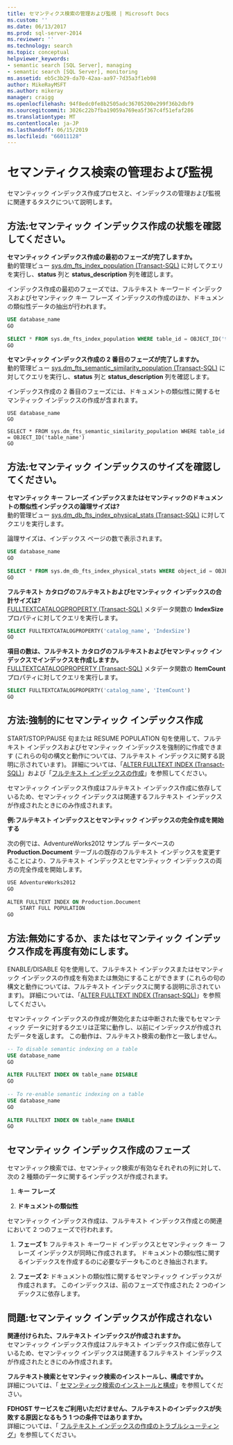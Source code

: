 ```yaml
---
title: セマンティクス検索の管理および監視 | Microsoft Docs
ms.custom: ''
ms.date: 06/13/2017
ms.prod: sql-server-2014
ms.reviewer: ''
ms.technology: search
ms.topic: conceptual
helpviewer_keywords:
- semantic search [SQL Server], managing
- semantic search [SQL Server], monitoring
ms.assetid: eb5c3b29-da70-42aa-aa97-7d35a3f1eb98
author: MikeRayMSFT
ms.author: mikeray
manager: craigg
ms.openlocfilehash: 94f8edc0fe8b2505adc36705200e299f36b2dbf9
ms.sourcegitcommit: 3026c22b7fba19059a769ea5f367c4f51efaf286
ms.translationtype: MT
ms.contentlocale: ja-JP
ms.lasthandoff: 06/15/2019
ms.locfileid: "66011128"
---
```

# <a name="manage-and-monitor-semantic-search"></a>セマンティクス検索の管理および監視
  セマンティック インデックス作成プロセスと、インデックスの管理および監視に関連するタスクについて説明します。  
  
##  <a name="HowToMonitorStatus"></a> 方法:セマンティック インデックス作成の状態を確認してください。  
 **セマンティック インデックス作成の最初のフェーズが完了しますか。**  
 動的管理ビュー [sys.dm_fts_index_population &#40;Transact-SQL&#41;](/sql/relational-databases/system-dynamic-management-views/sys-dm-fts-index-population-transact-sql) に対してクエリを実行し、**status** 列と **status_description** 列を確認します。  
  
 インデックス作成の最初のフェーズでは、フルテキスト キーワード インデックスおよびセマンティック キー フレーズ インデックスの作成のほか、ドキュメンの類似性データの抽出が行われます。  
  
```sql  
USE database_name  
GO  
  
SELECT * FROM sys.dm_fts_index_population WHERE table_id = OBJECT_ID('table_name')  
GO  
```  
  
 **セマンティック インデックス作成の 2 番目のフェーズが完了しますか。**  
 動的管理ビュー [sys.dm_fts_semantic_similarity_population &#40;Transact-SQL&#41;](/sql/relational-databases/system-dynamic-management-views/sys-dm-fts-semantic-similarity-population-transact-sql) に対してクエリを実行し、**status** 列と **status_description** 列を確認します。  
  
 インデックス作成の 2 番目のフェーズには、ドキュメントの類似性に関するセマンティック インデックスの作成が含まれます。  
  
```wql  
USE database_name  
GO  
  
SELECT * FROM sys.dm_fts_semantic_similarity_population WHERE table_id = OBJECT_ID('table_name')  
GO  
```  
  
##  <a name="HowToCheckSize"></a> 方法:セマンティック インデックスのサイズを確認してください。  
 **セマンティック キー フレーズ インデックスまたはセマンティックのドキュメントの類似性インデックスの論理サイズは?**  
 動的管理ビュー [sys.dm_db_fts_index_physical_stats &#40;Transact-SQL&#41;](/sql/relational-databases/system-dynamic-management-views/sys-dm-db-fts-index-physical-stats-transact-sql) に対してクエリを実行します。  
  
 論理サイズは、インデックス ページの数で表示されます。  
  
```sql  
USE database_name  
GO  
  
SELECT * FROM sys.dm_db_fts_index_physical_stats WHERE object_id = OBJECT_ID('table_name')  
GO  
```  
  
 **フルテキスト カタログのフルテキストおよびセマンティック インデックスの合計サイズは?**  
 [FULLTEXTCATALOGPROPERTY &#40;Transact-SQL&#41;](/sql/t-sql/functions/fulltextcatalogproperty-transact-sql) メタデータ関数の **IndexSize** プロパティに対してクエリを実行します。  
  
```sql  
SELECT FULLTEXTCATALOGPROPERTY('catalog_name', 'IndexSize')  
GO  
```  
  
 **項目の数は、フルテキスト カタログのフルテキストおよびセマンティック インデックスでインデックスを作成しますか。**  
 [FULLTEXTCATALOGPROPERTY &#40;Transact-SQL&#41;](/sql/t-sql/functions/fulltextcatalogproperty-transact-sql) メタデータ関数の **ItemCount** プロパティに対してクエリを実行します。  
  
```sql  
SELECT FULLTEXTCATALOGPROPERTY('catalog_name', 'ItemCount')  
GO  
```  
  
##  <a name="HowToForcePopulation"></a> 方法:強制的にセマンティック インデックス作成  
 START/STOP/PAUSE 句または RESUME POPULATION 句を使用して、フルテキスト インデックスおよびセマンティック インデックスを強制的に作成できます (これらの句の構文と動作については、フルテキスト インデックスに関する説明に示されています)。 詳細については、「[ALTER FULLTEXT INDEX &#40;Transact-SQL&#41;](/sql/t-sql/statements/alter-fulltext-index-transact-sql)」および「[フルテキスト インデックスの作成](../indexes/indexes.md)」を参照してください。  
  
 セマンティック インデックス作成はフルテキスト インデックス作成に依存しているため、セマンティック インデックスは関連するフルテキスト インデックスが作成されたときにのみ作成されます。  
  
 **例:フルテキスト インデックスとセマンティック インデックスの完全作成を開始する**  
  
 次の例では、AdventureWorks2012 サンプル データベースの **Production.Document** テーブルの既存のフルテキスト インデックスを変更することにより、フルテキスト インデックスとセマンティック インデックスの両方の完全作成を開始します。  
  
```vb  
USE AdventureWorks2012  
GO  
  
ALTER FULLTEXT INDEX ON Production.Document  
    START FULL POPULATION  
GO  
```  
  
##  <a name="HowToDisableIndexing"></a> 方法:無効にするか、またはセマンティック インデックス作成を再度有効にします。  
 ENABLE/DISABLE 句を使用して、フルテキスト インデックスまたはセマンティック インデックスの作成を有効または無効にすることができます (これらの句の構文と動作については、フルテキスト インデックスに関する説明に示されています)。 詳細については、「[ALTER FULLTEXT INDEX &#40;Transact-SQL&#41;](/sql/t-sql/statements/alter-fulltext-index-transact-sql)」を参照してください。  
  
 セマンティック インデックスの作成が無効化または中断された後でもセマンティック データに対するクエリは正常に動作し、以前にインデックスが作成されたデータを返します。 この動作は、フルテキスト検索の動作と一致しません。  
  
```sql  
-- To disable semantic indexing on a table  
USE database_name  
GO  
  
ALTER FULLTEXT INDEX ON table_name DISABLE  
GO  
  
-- To re-enable semantic indexing on a table  
USE database_name  
GO  
  
ALTER FULLTEXT INDEX ON table_name ENABLE  
GO  
```  
  
##  <a name="SemanticIndexing"></a> セマンティック インデックス作成のフェーズ  
 セマンティック検索では、セマンティック検索が有効なそれぞれの列に対して、次の 2 種類のデータに関するインデックスが作成されます。  
  
1.  **キー フレーズ**  
  
2.  **ドキュメントの類似性**  
  
 セマンティック インデックス作成は、フルテキスト インデックス作成との関連において 2 つのフェーズで行われます。  
  
1.  **フェーズ 1:** フルテキスト キーワード インデックスとセマンティック キー フレーズ インデックスが同時に作成されます。 ドキュメントの類似性に関するインデックスを作成するのに必要なデータもこのとき抽出されます。  
  
2.  **フェーズ 2:** ドキュメントの類似性に関するセマンティック インデックスが作成されます。 このインデックスは、前のフェーズで作成された 2 つのインデックスに依存します。  
  
##  <a name="BestPracticeUnderstand"></a>   
##  <a name="ProblemNotPopulated"></a> 問題:セマンティック インデックスが作成されない  
 **関連付けられた、フルテキスト インデックスが作成されますか。**  
 セマンティック インデックス作成はフルテキスト インデックス作成に依存しているため、セマンティック インデックスは関連するフルテキスト インデックスが作成されたときにのみ作成されます。  
  
 **フルテキスト検索とセマンティック検索のインストールし、構成ですか。**  
 詳細については、「 [セマンティック検索のインストールと構成](install-and-configure-semantic-search.md)」を参照してください。  
  
 **FDHOST サービスをご利用いただけません、フルテキストのインデックスが失敗する原因となるもう 1 つの条件ではありますか。**  
 詳細については、「 [フルテキスト インデックスの作成のトラブルシューティング](troubleshoot-full-text-indexing.md)」を参照してください。  
  
  
